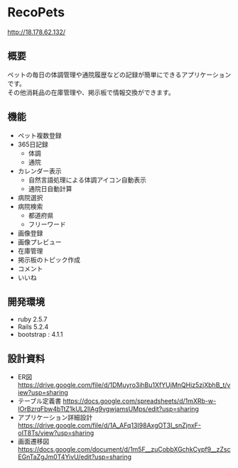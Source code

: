 # RecoPets

<http://18.178.62.132/>

## 概要
ペットの毎日の体調管理や通院履歴などの記録が簡単にできるアプリケーションです。  
その他消耗品の在庫管理や、掲示板で情報交換ができます。

## 機能
- ペット複数登録
- 365日記録
  * 体調
  * 通院
- カレンダー表示
  * 自然言語処理による体調アイコン自動表示
  * 通院日自動計算
- 病院選択
- 病院検索
  * 都道府県
  * フリーワード
- 画像登録
- 画像プレビュー
- 在庫管理
- 掲示板のトピック作成
- コメント
- いいね

## 開発環境
- ruby 2.5.7
- Rails 5.2.4
- bootstrap : 4.1.1

## 設計資料
- ER図
https://drive.google.com/file/d/1DMuyro3ihBu1XfYUjMnQHiz5zjXbhB_t/view?usp=sharing
- テーブル定義書
https://docs.google.com/spreadsheets/d/1mXRb-w-IOrBzrqFbw4bTtZ1kUL2llAg9vgwjamsUMps/edit?usp=sharing
- アプリケーション詳細設計
https://drive.google.com/file/d/1A_AFq13I98AxgOT3I_snZjnxF-oIT8Ts/view?usp=sharing
- 画面遷移図
https://docs.google.com/document/d/1m5F__zuCobbXGchkCypf9__zZscEGnTaZgJm0T4YivU/edit?usp=sharing
